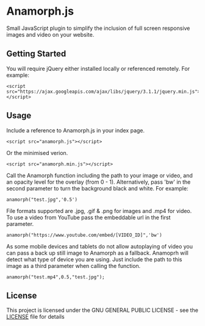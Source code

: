# Anamorph.js
Small JavaScript plugin to simplify the inclusion of full screen responsive images and video on your website.
## Getting Started
You will require jQuery either installed locally or referenced remotely.
For example:
```
<script src="https://ajax.googleapis.com/ajax/libs/jquery/3.1.1/jquery.min.js"></script>
```
## Usage
Include a reference to Anamorph.js in your index page.
```
<script src="anamorph.js"></script>
```
Or the minimised verion.
```
<script src="anamorph.min.js"></script>
```
Call the Anamorph function including the path to your image or video, and an opacity level for the overlay (from 0 - 1). Alternatively, pass 'bw' in the second parameter to turn the background black and white.
For example:
```
anamorph("test.jpg",'0.5')
```
File formats supported are .jpg, .gif & .png for images and .mp4 for video.
To use a video from YouTube pass the embeddable url in the first parameter.
```
anamorph("https://www.youtube.com/embed/[VIDEO_ID]",'bw')
```
As some mobile devices and tablets do not allow autoplaying of video you can pass a back up still image to Anamorph as a fallback. Anamoprh will detect what type of device you are using. Just include the path to this image as a third parameter when calling the function. 
```
anamorph("test.mp4",0.5,"test.jpg");
```
## License
This project is licensed under the GNU GENERAL PUBLIC LICENSE - see the [LICENSE](LICENSE) file for details
